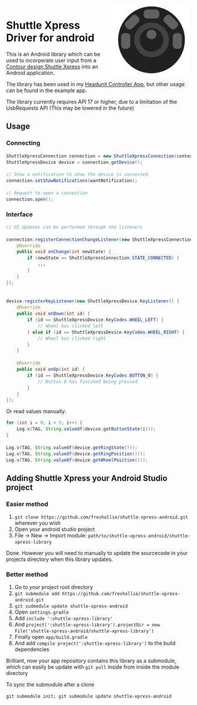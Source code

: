 <img align="right" src="library-icon.png" height="200px">

# Shuttle Xpress Driver for android

This is an Android library which can be used to incorperate user input from a [Contour design Shuttle Xpress](https://contour-design.co.uk/product/shuttlexpress/) into an Android application.

The library has been used in my [Headunit Controller App](https://github.com/freshollie/AndroidHeadunitController), but other usage can be found in the example app.

The library currently requires API 17 or higher, due to a limitation of the UsbRequests API (This may be lowered in the future)

## Usage

### Connecting

```java
ShuttleXpressConnection connection = new ShuttleXpressConnection(context);
ShuttleXpressDevice device = connection.getDevice();

// Show a notification to show the device is connected
connection.setShowNotifications(wantNotification);

// Request to open a connection
connection.open();
```
     
### Interface

```java
// UI Updates can be performed through the listeners

connection.registerConnectionChangeListener(new ShuttleXpressConnection.ConnectionStateChangeListener() {
    @Override
    public void onChange(int newState) {
        if (newState == ShuttleXpressConnection.STATE_CONNECTED) {
            ...
        }
    }
});


device.registerKeyListener(new ShuttleXpressDevice.KeyListener() {
    @Override
    public void onDown(int id) {
        if (id == ShuttleXpressDevice.KeyCodes.WHEEL_LEFT) {
            // Wheel has clicked left
        } else if (id == ShuttleXpressDevice.KeyCodes.WHEEL_RIGHT) {
            // Wheel has clicked right
        }
    }

    @Override
    public void onUp(int id) {
        if (id == ShuttleXpressDevice.KeyCodes.BUTTON_0) {
            // Button 0 has finished being pressed
        }
    }
});
```
   
Or read values manually:

```java
for (int i = 0; i < 5; i++) {
    Log.v(TAG, String.valueOf(device.getButtonState(i)));
}

Log.v(TAG, String.valueOf(device.getRingState()));
Log.v(TAG, String.valueOf(device.getRingPosition()));
Log.v(TAG, String.valueOf(device.getWheelPosition()));
```
    
## Adding Shuttle Xpress your Android Studio project

### Easier method

1. `git clone https://github.com/freshollie/shuttle-xpress-android.git` wherever you wish
1. Open your android studio project
1. File -> New -> Import module: `path/to/shuttle-xpress-android/shuttle-xpress-library`

Done. However you will need to manually to update the sourcecode in your projects
directory when this library updates.


### Better method

1. Go to your project root directory
1. `git submodule add https://github.com/freshollie/shuttle-xpress-android.git`
1. `git sudmodule update shuttle-xpress-android`
1. Open `settings.gradle`
1. Add `include ':shuttle-xpress-library'`
1. And `project(':shuttle-xpress-library').projectDir = new File('shuttle-xpress-android/shuttle-xpress-library')`
1. Finally open `app/build.gradle`
1. And add `compile project(':shuttle-xpress-library')` to the build dependencies

Brilliant, now your app repository contains this library as a submodule, which can easily be update with `git pull`
inside from inside the module directory

To sync the submodule after a clone

`git submodule init; git submodule update shuttle-xpress-android`
